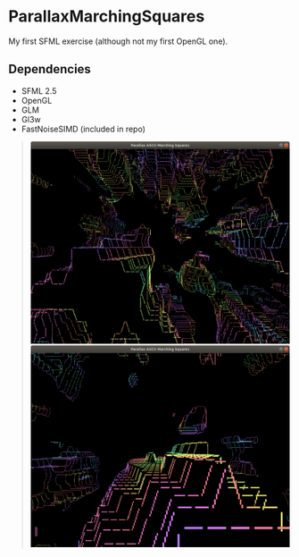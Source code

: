 # ParallaxMarchingSquares

My first SFML exercise (although not my first OpenGL one).

## Dependencies

- SFML 2.5
- OpenGL
- GLM
- Gl3w
- FastNoiseSIMD (included in repo)

> ![glam 1](output/glam1.png)
> ![glam 2](output/glam2.png)
